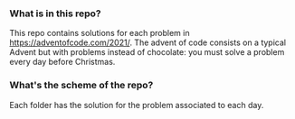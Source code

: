 ### What is in this repo?
This repo contains solutions for each problem in https://adventofcode.com/2021/. The advent of code consists on a typical Advent but with problems instead of chocolate: you must solve a problem every day before Christmas.

### What's the scheme of the repo?
Each folder has the solution for the problem associated to each day.